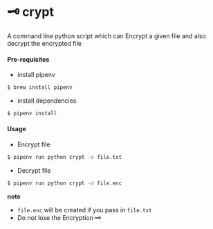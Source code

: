 # 🗝 crypt

A command line python script which can Encrypt a given file and also decrypt the encrypted file



#### Pre-requisites 
* install pipenv
```sh
$ brew install pipenv
```

* install dependencies
```sh
$ pipenv install
```

#### Usage
* Encrypt file
```sh
$ pipenv run python crypt -e file.txt
```
* Decrypt file
```sh
$ pipenv run python crypt -d file.enc
```
**note** 
- `file.enc` will be created if you pass in `file.txt`
- Do not lose the Encryption 🗝
